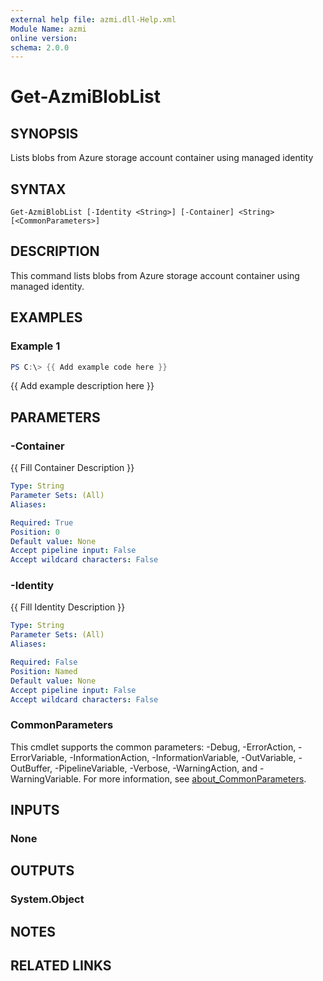 ```yaml
---
external help file: azmi.dll-Help.xml
Module Name: azmi
online version:
schema: 2.0.0
---
```


# Get-AzmiBlobList

## SYNOPSIS
Lists blobs from Azure storage account container using managed identity

## SYNTAX

```
Get-AzmiBlobList [-Identity <String>] [-Container] <String> [<CommonParameters>]
```

## DESCRIPTION
This command lists blobs from Azure storage account container using managed identity.

## EXAMPLES

### Example 1
```powershell
PS C:\> {{ Add example code here }}
```

{{ Add example description here }}

## PARAMETERS

### -Container
{{ Fill Container Description }}

```yaml
Type: String
Parameter Sets: (All)
Aliases:

Required: True
Position: 0
Default value: None
Accept pipeline input: False
Accept wildcard characters: False
```

### -Identity
{{ Fill Identity Description }}

```yaml
Type: String
Parameter Sets: (All)
Aliases:

Required: False
Position: Named
Default value: None
Accept pipeline input: False
Accept wildcard characters: False
```

### CommonParameters
This cmdlet supports the common parameters: -Debug, -ErrorAction, -ErrorVariable, -InformationAction, -InformationVariable, -OutVariable, -OutBuffer, -PipelineVariable, -Verbose, -WarningAction, and -WarningVariable. For more information, see [about_CommonParameters](http://go.microsoft.com/fwlink/?LinkID=113216).

## INPUTS

### None

## OUTPUTS

### System.Object
## NOTES

## RELATED LINKS
